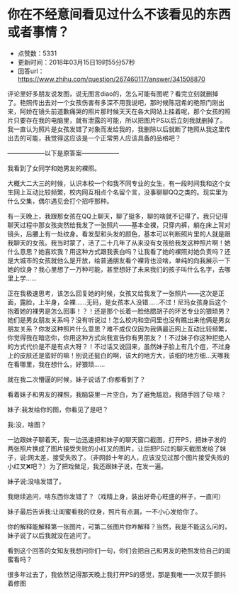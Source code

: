 # 你在不经意间看见过什么不该看见的东西或者事情？
- 点赞数：5331
- 更新时间：2018年03月15日19时55分57秒
- 回答url：https://www.zhihu.com/question/267460117/answer/341508870
<body>
 <p data-pid="zCPfbSYw">评论里好多朋友说发图，说无图言diao的，怎么可能有图呢？看完立刻就删掉了。艳照传出去对一个女孩伤害有多深不用我说吧，那时候陈冠希的艳照门刚出来，阿娇在镜头前道歉痛哭的照片那时候天天在各大网站上挂着呢，那个女孩的照片只要存在我的电脑里，就有泄露的可能，所以把图片PS以后立刻我就删掉了。我一直认为照片是女孩发错了对象而发给我的，我删除以后就断了艳照从我这里传出去的可能，我觉得这应该是一个正常男人应该具备的品格吧？</p>
 <p data-pid="FpgBimtA">——————以下是原答案——————</p>
 <p data-pid="QSeDwJWX">我看到了女同学和她男友的裸照。</p>
 <p data-pid="Mb5Cn4v6">大概大二大三的时候，认识本校一个和我不同专业的女生，有一段时间我和这个女生网上互动比较频繁，校内网互相点个名留个言，没事聊聊QQ之类的。现实里为什么交集，偶尔遇见会打个招呼那种。</p>
 <p data-pid="09XWY1QW">有一天晚上，我跟那女孩在QQ上聊天，聊了挺多，聊的啥就不记得了。我只记得聊天过程中那女孩突然给我发了一张照片——基本全裸，只穿内裤，躺在床上背对镜头，后腰上有一处纹身。看发型和头发的颜色，基本可以判断照片里的人就是跟我聊天的女孩。我当时蒙了，活了二十几年了从来没有女孩给我发这种照片啊！她什么意思？她喜欢我？用这种方式跟我表白吗？让我看了她的裸照对她负责吗？还是大城市的女孩就他么是开放，给普通朋友看个裸背也没啥，单纯的向我展示一下她的纹身？我心里想了一万种可能，甚至想好了未来我们的孩子叫什么名字，去哪里上学……</p>
 <p data-pid="HkcBpBK7">正在我极速思考，该怎么回复她的时候，女孩又给我发了一张照片——这次是正面，露脸，上半身，全裸……无码，是女孩本人没错……不过！尼玛女孩身后这个抱着她的裸男是怎么回事！？！还是那个长着一脸络腮胡子的环艺专业的猥琐男？她们是男女朋友关系吗？没有听说过！怎么校内和空间里也没有瞧出来他俩是男女朋友关系？你发这种照片什么意思？难不成仅仅因为我俩最近网上互动比较频繁，你觉得我在暗恋你，你用这种方式向我宣告你有男朋友？！不过妹子你这种拒绝人的方式代价是不是有点大呀？！不过话又说回来，虽然妹子脸上有几个痘，不过身上的皮肤还是蛮好的嘛！别说还挺白的啊，该大的地方大，该细的地方细…天哪我在看哪里，我在想什么，好猥琐……</p>
 <p data-pid="-gJvvG23">就在我二次懵逼的时候，妹子说话了:你都看到了？</p>
 <p data-pid="WqwneeQ4">看着妹子和男友的裸照，我脑袋里一片空白，为了避免尴尬，我随手回了句:啥？</p>
 <p data-pid="6PKjFLnO">妹子:我发给你的图，你看见了是吧？</p>
 <p data-pid="Zr7vZvFv">我:没，啥图？</p>
 <p data-pid="ZC6Y3FVX">一边跟妹子聊着天，我一边迅速把和妹子的聊天窗口截图，打开PS，把妹子发的两张照片换成了图片接受失败的小红叉的图片，让后把PS过的聊天截图发给了妹子，说:网太差，接受失败了。（非网龄十年的人，应该没见过那个图片接受失败的小红叉❌吧？）为了把戏做足，我还跟妹子说，在发一遍。</p>
 <p data-pid="3FRHyrrL">妹子说:没啥发错了。</p>
 <p data-pid="QZvFoRX5">我继续追问，啥东西你发错了？（戏精上身，装出好奇心旺盛的样子，一直问）</p>
 <p data-pid="dcl47JJb">妹子最后告诉我:让闺蜜看我的纹身，照片有点漏，一不小心发给你了。</p>
 <p data-pid="B1tR5Ihg">你的解释能解释第一张图片，可第二张图片你咋解释？当然，我是不能这么问的，妹子说了以后我就没在追问了。</p>
 <p data-pid="HfdKxFyZ">看到这个回答的女知友我想问你们一句，你们会把自己和男友的艳照发给自己的闺蜜看吗？</p>
 <p data-pid="wARjVwsL">很多年过去了，我依然记得那天晚上我打开PS的感觉，那是我唯一一次双手颤抖着修图</p>
</body>